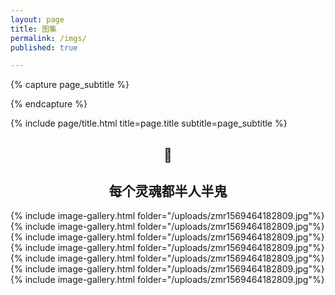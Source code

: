 ```yaml
---
layout: page
title: 图集
permalink: /imgs/
published: true

---
```


<div class="page">

{% capture page_subtitle %}

{% endcapture %}

{% include page/title.html title=page.title subtitle=page_subtitle %}

## <center>🤨</center>

## <center>每个灵魂都半人半鬼</center>


{% include image-gallery.html folder="/uploads/zmr1569464182809.jpg"%}
{% include image-gallery.html folder="/uploads/zmr1569464182809.jpg"%}
{% include image-gallery.html folder="/uploads/zmr1569464182809.jpg"%}
{% include image-gallery.html folder="/uploads/zmr1569464182809.jpg"%}
{% include image-gallery.html folder="/uploads/zmr1569464182809.jpg"%}
{% include image-gallery.html folder="/uploads/zmr1569464182809.jpg"%}
{% include image-gallery.html folder="/uploads/zmr1569464182809.jpg"%}

</div>
